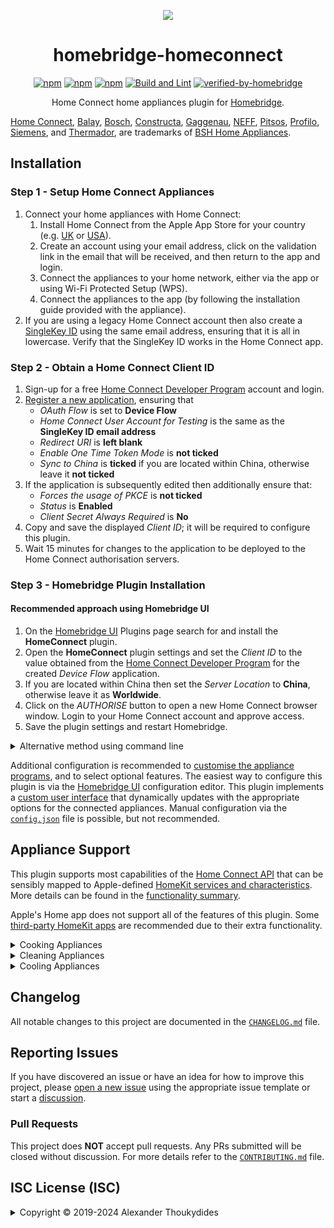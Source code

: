 <p align="center">
  <a href="https://github.com/homebridge/homebridge/wiki/Verified-Plugins"><img src="https://homeconnect.thouky.co.uk/api/images/readme-logo.svg"></a>
</p>
<div align=center>

# homebridge-homeconnect

[![npm](https://badgen.net/npm/v/homebridge-homeconnect)](https://www.npmjs.com/package/homebridge-homeconnect)
[![npm](https://badgen.net/npm/dt/homebridge-homeconnect)](https://www.npmjs.com/package/homebridge-homeconnect)
[![npm](https://badgen.net/npm/dw/homebridge-homeconnect)](https://www.npmjs.com/package/homebridge-homeconnect)
[![Build and Lint](https://github.com/thoukydides/homebridge-homeconnect/actions/workflows/build.yml/badge.svg)](https://github.com/thoukydides/homebridge-homeconnect/actions/workflows/build.yml)
[![verified-by-homebridge](https://badgen.net/badge/homebridge/verified/purple)](https://github.com/homebridge/homebridge/wiki/Verified-Plugins)

Home Connect home appliances plugin for [Homebridge](https://github.com/homebridge/homebridge).

</div>

[Home Connect](https://www.home-connect.com), [Balay](https://www.balay.es/), [Bosch](https://www.bosch-home.com/), [Constructa](https://www.constructa.com/), [Gaggenau](https://www.gaggenau.com/), [NEFF](https://www.neff-home.com/), [Pitsos](https://www.pitsos.gr/), [Profilo](https://www.profilo.com/), [Siemens](https://www.siemens-home.bsh-group.com/), and [Thermador](https://www.thermador.com/), are trademarks of [BSH Home Appliances](https://www.bsh-group.com).

## Installation

### Step 1 - Setup Home Connect Appliances

1. Connect your home appliances with Home Connect:
   1. Install Home Connect from the Apple App Store for your country (e.g. [UK](https://itunes.apple.com/gb/app/home-connect-app/id901397789) or [USA](https://itunes.apple.com/us/app/home-connect-america/id1134525430)).
   1. Create an account using your email address, click on the validation link in the email that will be received, and then return to the app and login.
   1. Connect the appliances to your home network, either via the app or using Wi-Fi Protected Setup (WPS).
   1. Connect the appliances to the app (by following the installation guide provided with the appliance).
1. If you are using a legacy Home Connect account then also create a [SingleKey ID](https://singlekey-id.com/en/sign-up/) using the same email address, ensuring that it is all in lowercase. Verify that the SingleKey ID works in the Home Connect app.

### Step 2 - Obtain a Home Connect Client ID

1. Sign-up for a free [Home Connect Developer Program](https://developer.home-connect.com/user/register) account and login.
1. [Register a new application](https://developer.home-connect.com/applications/add), ensuring that
   * *OAuth Flow* is set to **Device Flow**
   * *Home Connect User Account for Testing* is the same as the **SingleKey ID email address**
   * *Redirect URI* is **left blank**
   * *Enable One Time Token Mode* is **not ticked**
   * *Sync to China* is **ticked** if you are located within China, otherwise leave it **not ticked**
1. If the application is subsequently edited then additionally ensure that:
   * *Forces the usage of PKCE* is **not ticked**
   * *Status* is **Enabled**
   * *Client Secret Always Required* is **No**
1. Copy and save the displayed *Client ID*; it will be required to configure this plugin.
1. Wait 15 minutes for changes to the application to be deployed to the Home Connect authorisation servers.

### Step 3 - Homebridge Plugin Installation

#### Recommended approach using Homebridge UI

1. On the [Homebridge UI](https://github.com/homebridge/homebridge-config-ui-x) Plugins page search for and install the **HomeConnect** plugin.
1. Open the **HomeConnect** plugin settings and set the *Client ID* to the value obtained from the [Home Connect Developer Program](https://developer.home-connect.com/applications) for the created *Device Flow* application.
1. If you are located within China then set the *Server Location* to **China**, otherwise leave it as **Worldwide**.
1. Click on the *AUTHORISE* button to open a new Home Connect browser window. Login to your Home Connect account and approve access.
1. Save the plugin settings and restart Homebridge.

<details>
<summary>Alternative method using command line</summary>

#### Installation using Command Line

1. Install this plugin using: `npm install -g homebridge-homeconnect`
1. Edit `config.json` and add the HomeConnect platform (see example below).
1. Run (or restart) [Homebridge](https://github.com/homebridge/homebridge).
1. The Homebridge log output will include an authorisation URL. Copy the listed URL into a web browser, login to your Home Connect account, and approve access.

#### Example `config.json`
```JSON
{
    "platforms":
    [{
        "platform":     "HomeConnect",
        "clientid":     "0123456789ABCDEF0123456789ABCDEF0123456789ABCDEF0123456789ABCDEF"
    }]
}
```
The `clientid` should be set to the *Client ID* obtained from the [Home Connect Developer Program](https://developer.home-connect.com/applications) for the created *Device Flow* application.
</details>

Additional configuration is recommended to [customise the appliance programs](https://github.com/thoukydides/homebridge-homeconnect/wiki/Programs), and to select optional features. The easiest way to configure this plugin is via the [Homebridge UI](https://github.com/homebridge/homebridge-config-ui-x) configuration editor. This plugin implements a [custom user interface](https://developers.homebridge.io/#/custom-plugin-ui) that dynamically updates with the appropriate options for the connected appliances. Manual configuration via the [`config.json`](https://github.com/thoukydides/homebridge-homeconnect/wiki/config.json) file is possible, but not recommended.

## Appliance Support

This plugin supports most capabilities of the [Home Connect API](https://developer.home-connect.com/) that can be sensibly mapped to Apple-defined [HomeKit services and characteristics](https://github.com/thoukydides/homebridge-homeconnect/wiki/Functionality). More details can be found in the [functionality summary](https://github.com/thoukydides/homebridge-homeconnect/wiki/Functionality).

Apple's Home app does not support all of the features of this plugin. Some [third-party HomeKit apps](https://github.com/thoukydides/homebridge-homeconnect/wiki/HomeKit-Apps) are recommended due to their extra functionality.

<details>
<summary>Cooking Appliances</summary>

  * **CoffeeMaker:**
    <img align="right" width="100px" height="100px" src="https://raw.githubusercontent.com/thoukydides/homebridge-homeconnect/refs/heads/master/src/homebridge-ui/public/images/icon-coffeemaker.svg">
    * Switch on/off, start/stop programs with preset options, and turn cup warmer on/off.
    * Control child lock.
    * Monitor door, program time remaining, remote control, and general operation status.
    * Automation triggers for bean container empty, water tank empty, drip tray full, milk requires cooling, and for when cleaning/descaling is needed.

  * **CookProcessor:**
    <img align="right" width="100px" height="100px" src="https://raw.githubusercontent.com/thoukydides/homebridge-homeconnect/refs/heads/master/src/homebridge-ui/public/images/icon-cookprocessor.svg">
    * Switch on/off.
    * Monitor program time remaining and general operation status.
    * Automation triggers for finished and aborted.

  * **Hob:**
    <img align="right" width="100px" height="100px" src="https://raw.githubusercontent.com/thoukydides/homebridge-homeconnect/refs/heads/master/src/homebridge-ui/public/images/icon-hob.svg">
    * Control alarm clock and child lock.
    * Monitor power, remote control, and general operation status.
    * Automation triggers for finished, alarm clock finished, and preheat finished.

  * **Hood:**
    <img align="right" width="100px" height="100px" src="https://raw.githubusercontent.com/thoukydides/homebridge-homeconnect/refs/heads/master/src/homebridge-ui/public/images/icon-hood.svg">
    * Switch on/off.
    * Switch fan on/off, set fan speed/intensive levels, and select manual/auto mode.
    * Switch functional light on/off, change brightness, and select colour temperature.
    * Switch ambient light on/off, change brightness, and select colour.
    * Monitor remote control and general operation status.
    * Automation triggers for finished, grease filter nearly saturated, and grease filter saturated.

  * **Oven:**
    <img align="right" width="100px" height="100px" src="https://raw.githubusercontent.com/thoukydides/homebridge-homeconnect/refs/heads/master/src/homebridge-ui/public/images/icon-oven.svg">
    * Switch on/off and start/stop programs with preset options.
    * Open or partly open the door.
    * Set sabbath mode.
    * Control alarm clock and child lock.
    * Monitor door, programs, program time remaining, remote control, and general operation status.
    * Automation triggers for finished, aborted, alarm clock finished, fast preheat finished, and regular preheat finished.

  * **WarmingDrawer:**
    <img align="right" width="100px" height="100px" src="https://raw.githubusercontent.com/thoukydides/homebridge-homeconnect/refs/heads/master/src/homebridge-ui/public/images/icon-warmingdrawer.svg">
    * Switch on/off and start/stop programs with preset options.
    * Control child lock.
    * Monitor remote control and general operation status.

</details>
<details>
<summary>Cleaning Appliances</summary>

  * **CleaningRobot:**
    <img align="right" width="100px" height="100px" src="https://raw.githubusercontent.com/thoukydides/homebridge-homeconnect/refs/heads/master/src/homebridge-ui/public/images/icon-cleaningrobot.svg">
    * Switch on/off and start/stop programs with preset options.
    * Monitor battery level, battery charging, dock, and general operation status.
    * Automation triggers for finished, aborted, dust box full, stuck, and lost.

  * **Dishwasher:**
    <img align="right" width="100px" height="100px" src="https://raw.githubusercontent.com/thoukydides/homebridge-homeconnect/refs/heads/master/src/homebridge-ui/public/images/icon-dishwasher.svg">
    * Switch on/off and start/stop programs with preset options.
    * Switch ambient light on/off, change brightness, and select colour.
    * Control child lock.
    * Monitor door, program time remaining, remote control, and general operation status.
    * Automation triggers for finished, aborted, salt supply low, and rinse aid supply low.

  * **Dryer:**
    <img align="right" width="100px" height="100px" src="https://raw.githubusercontent.com/thoukydides/homebridge-homeconnect/refs/heads/master/src/homebridge-ui/public/images/icon-dryer.svg">
    * Start/stop programs with preset options.
    * Control child lock.
    * Monitor power, door, program time remaining, remote control, and general operation status.
    * Automation triggers for finished, aborted, and drying finished.

  * **Washer:**
    <img align="right" width="100px" height="100px" src="https://raw.githubusercontent.com/thoukydides/homebridge-homeconnect/refs/heads/master/src/homebridge-ui/public/images/icon-washer.svg">
    * Start/stop programs with preset options.
    * Control child lock.
    * Monitor power, door, program time remaining, remote control, and general operation status.
    * Automation triggers for finished, aborted, i-Dos 1 fill level low, and i-Dos 2 fill level low.

  * **WasherDryer:**
    <img align="right" width="100px" height="100px" src="https://raw.githubusercontent.com/thoukydides/homebridge-homeconnect/refs/heads/master/src/homebridge-ui/public/images/icon-washerdryer.svg">
    * Start/stop programs with preset options.
    * Control child lock.
    * Monitor power, door, program time remaining, remote control, and general operation status.
    * Automation triggers for finished, aborted, i-Dos 1 fill level low, i-Dos 2 fill level low, and drying finished.

</details>
<details>
<summary>Cooling Appliances</summary>

  * **Freezer / FridgeFreezer / Refrigerator:**
    <img align="right" height="100px" src="https://raw.githubusercontent.com/thoukydides/homebridge-homeconnect/refs/heads/master/src/homebridge-ui/public/images/icon-refrigerator.svg">
    <img align="right" height="100px" src="https://raw.githubusercontent.com/thoukydides/homebridge-homeconnect/refs/heads/master/src/homebridge-ui/public/images/icon-fridgefreezer.svg">
    <img align="right" height="100px" src="https://raw.githubusercontent.com/thoukydides/homebridge-homeconnect/refs/heads/master/src/homebridge-ui/public/images/icon-freezer.svg">
    * Set freezer/refrigerator super, eco, sabbath, refrigerator vacation, refrigerator fresh, and ice dispenser modes.
    * Switch interior/exterior light on/off and change brightness.
    * Open the door.
    * Control child lock.
    * Monitor power and door.
    * Automation triggers for freezer/refrigerator door and freezer temperature alarms.

  * **WineCooler:**
    <img align="right" width="100px" height="100px" src="https://raw.githubusercontent.com/thoukydides/homebridge-homeconnect/refs/heads/master/src/homebridge-ui/public/images/icon-winecooler.svg">
    * Set sabbath mode.
    * Control child lock.
    * Monitor power and door.

</details>

## Changelog

All notable changes to this project are documented in the [`CHANGELOG.md`](CHANGELOG.md) file.

## Reporting Issues
          
If you have discovered an issue or have an idea for how to improve this project, please [open a new issue](https://github.com/thoukydides/homebridge-homeconnect/issues/new/choose) using the appropriate issue template or start a [discussion](https://github.com/thoukydides/homebridge-homeconnect/discussions).

### Pull Requests

This project does **NOT** accept pull requests. Any PRs submitted will be closed without discussion. For more details refer to the [`CONTRIBUTING.md`](https://github.com/thoukydides/.github/blob/master/CONTRIBUTING.md) file.

## ISC License (ISC)

<details>
<summary>Copyright © 2019-2024 Alexander Thoukydides</summary>

> Permission to use, copy, modify, and/or distribute this software for any purpose with or without fee is hereby granted, provided that the above copyright notice and this permission notice appear in all copies.
>
> THE SOFTWARE IS PROVIDED "AS IS" AND THE AUTHOR DISCLAIMS ALL WARRANTIES WITH REGARD TO THIS SOFTWARE INCLUDING ALL IMPLIED WARRANTIES OF MERCHANTABILITY AND FITNESS. IN NO EVENT SHALL THE AUTHOR BE LIABLE FOR ANY SPECIAL, DIRECT, INDIRECT, OR CONSEQUENTIAL DAMAGES OR ANY DAMAGES WHATSOEVER RESULTING FROM LOSS OF USE, DATA OR PROFITS, WHETHER IN AN ACTION OF CONTRACT, NEGLIGENCE OR OTHER TORTIOUS ACTION, ARISING OUT OF OR IN CONNECTION WITH THE USE OR PERFORMANCE OF THIS SOFTWARE.
</details>